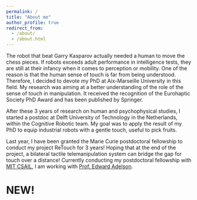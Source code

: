 ```yaml
---
permalink: /
title: "About me"
author_profile: true
redirect_from: 
  - /about/
  - /about.html
---
```


The robot that beat Garry Kasparov actually needed a human to move the chess pieces. If robots exceeds adult performance in intelligence tests, they are still at their infancy when it comes to perception or mobility. One of the reason is that the human sense of touch is far from being understood. Therefore, I decided to devote my PhD at Aix-Marseille University in this field. My research was aiming at a better understanding of the role of the sense of touch in manipulation. It received the recognition of the Eurohaptic Society PhD Award and has been published by Springer.

After these 3 years of research on human and psychophysical studies, I started a postdoc at Delft University of Technology in the Netherlands, within the Cognitive Robotic team. My goal was to apply the result of my PhD to equip industrial robots with a gentle touch, useful to pick fruits.

Last year, I have been granted the Marie Curie postdoctoral fellowship to conduct my project ReTouch for 3 years! Hoping that at the end of the project, a bilateral tactile telemanipulation system can bridge the gap for touch over a distance! Currently conducting my postdoctoral fellowship with [MIT CSAIL](https://www.csail.mit.edu/), I am working with [Prof. Edward Adelson](https://www.csail.mit.edu/person/ted-adelson).

NEW!
======



